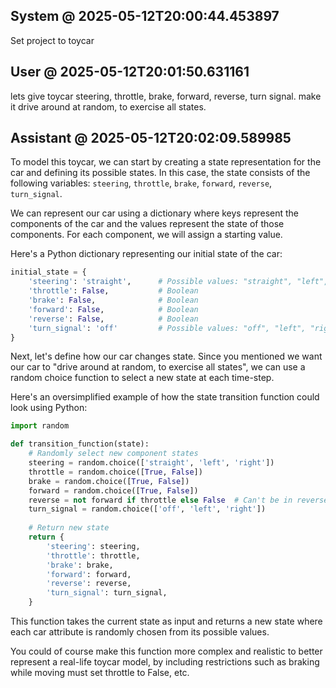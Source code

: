 
## System @ 2025-05-12T20:00:44.453897

Set project to toycar

## User @ 2025-05-12T20:01:50.631161

lets give toycar steering, throttle, brake, forward, reverse, turn signal. make it drive around at random, to exercise all states.

## Assistant @ 2025-05-12T20:02:09.589985

To model this toycar, we can start by creating a state representation for the car and defining its possible states. In this case, the state consists of the following variables: `steering`, `throttle`, `brake`, `forward`, `reverse`, `turn_signal`.

We can represent our car using a dictionary where keys represent the components of the car and the values represent the state of those components. For each component, we will assign a starting value.

Here's a Python dictionary representing our initial state of the car:

```python
initial_state = {
    'steering': 'straight',      # Possible values: "straight", "left", "right"
    'throttle': False,           # Boolean
    'brake': False,              # Boolean
    'forward': False,            # Boolean
    'reverse': False,            # Boolean
    'turn_signal': 'off'         # Possible values: "off", "left", "right"
}
```

Next, let's define how our car changes state. Since you mentioned we want our car to "drive around at random, to exercise all states", we can use a random choice function to select a new state at each time-step.

Here's an oversimplified example of how the state transition function could look using Python:

```python
import random

def transition_function(state):
    # Randomly select new component states
    steering = random.choice(['straight', 'left', 'right'])
    throttle = random.choice([True, False])
    brake = random.choice([True, False])
    forward = random.choice([True, False])
    reverse = not forward if throttle else False  # Can't be in reverse if we're moving forward
    turn_signal = random.choice(['off', 'left', 'right'])
    
    # Return new state
    return {
        'steering': steering,
        'throttle': throttle,
        'brake': brake,
        'forward': forward,
        'reverse': reverse,
        'turn_signal': turn_signal,
    }
```
This function takes the current state as input and returns a new state where each car attribute is randomly chosen from its possible values. 

You could of course make this function more complex and realistic to better represent a real-life toycar model, by including restrictions such as braking while moving must set throttle to False, etc.

